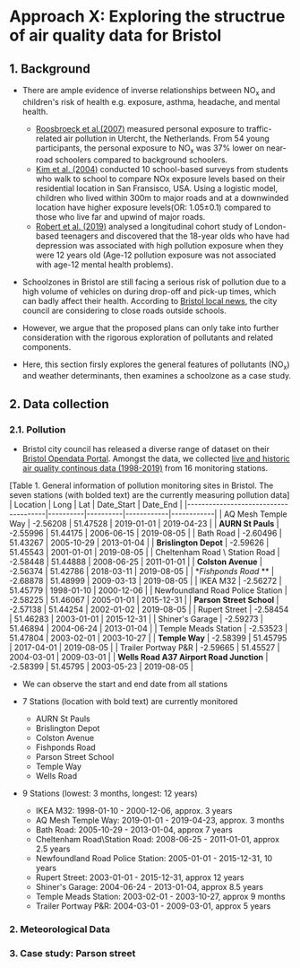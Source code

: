 # Approach X: Exploring the structrue of air quality data for Bristol
## 1. Background
- There are ample evidence of inverse relationships between NO<sub>x</sub> and children's risk of health e.g. exposure, asthma, headache, and mental health.
    - [Roosbroeck et al.(2007)](https://www.sciencedirect.com/science/article/pii/S1352231006012878) measured personal exposure to traffic-related air pollution in Utercht, the Netherlands. From 54 young participants, the personal exposure to NO<sub>x</sub> was 37% lower on near-road schoolers compared to background schoolers.
    - [Kim et al. (2004)](https://www.atsjournals.org/doi/full/10.1164/rccm.200403-281OC) conducted 10 school-based surveys from students who walk to school to compare NOx exposure levels based on their residential location in San Fransisco, USA. Using a logistic model, children who lived within 300m to major roads and at a downwinded location have higher exposure levels(OR: 1.05±0.1) compared to those who live far and upwind of major roads.
    - [Robert et al. (2019)](https://www.sciencedirect.com/science/article/pii/S016517811830800X) analysed a longitudinal cohort study of London-based teenagers and discovered that the 18-year olds who have had depression was associated with high pollution exposure when they were 12 years old (Age-12 pollution exposure was not associated with age-12 mental health problems).  

- Schoolzones in Bristol are still facing a serious risk of pollution due to a high volume of vehicles on during drop-off and pick-up times, which can badly affect their health. According to [Bristol local news](https://www.bristolpost.co.uk/news/bristol-news/roads-outside-schools-could-closed-3001742), the city council are considering to close roads outside schools. 

- However, we argue that the proposed plans can only take into further consideration with the rigorous exploration of pollutants and related components.

- Here, this section firsly explores the general features of pollutants (NO<sub>x</sub>) and weather determinants, then examines a schoolzone as a case study.


## 2. Data collection
### 2.1. Pollution

- Bristol city council has released a diverse range of dataset on their [Bristol Opendata Portal](https://opendata.bristol.gov.uk/pages/homepage/). Amongst the data, we collected [live and historic air quality continous data (1998-2019)](https://opendata.bristol.gov.uk/explore/dataset/air-quality-data-continuous/information/?disjunctive.location) from 16 monitoring stations.

[Table 1. General information of pollution monitoring sites in Bristol. The seven stations (with bolded text) are the  currently measuring pollution data]
| Location                             | Long     | Lat      | Date_Start | Date_End   |
|--------------------------------------|----------|----------|------------|------------|
| AQ Mesh Temple Way                   | -2.56208 | 51.47528 | 2019-01-01 | 2019-04-23 |
| **AURN St Pauls**                    | -2.55996 | 51.44175 | 2006-06-15 | 2019-08-05 |
| Bath Road                            | -2.60496 | 51.43267 | 2005-10-29 | 2013-01-04 |
| **Brislington Depot**                | -2.59626 | 51.45543 | 2001-01-01 | 2019-08-05 |
| Cheltenham Road \ Station Road       | -2.58448 | 51.44888 | 2008-06-25 | 2011-01-01 |
| **Colston Avenue**                   | -2.56374 | 51.42786 | 2018-03-11 | 2019-08-05 |
| **Fishponds Road* **                 | -2.68878 | 51.48999 | 2009-03-13 | 2019-08-05 |
| IKEA M32                             | -2.56272 | 51.45779 | 1998-01-10 | 2000-12-06 |
| Newfoundland Road Police Station     | -2.58225 | 51.46067 | 2005-01-01 | 2015-12-31 |
| **Parson Street School**             | -2.57138 | 51.44254 | 2002-01-02 | 2019-08-05 |
| Rupert Street                        | -2.58454 | 51.46283 | 2003-01-01 | 2015-12-31 |
| Shiner's Garage                      | -2.59273 | 51.46894 | 2004-06-24 | 2013-01-04 |
| Temple Meads Station                 | -2.53523 | 51.47804 | 2003-02-01 | 2003-10-27 |
| **Temple Way**                       | -2.58399 | 51.45795 | 2017-04-01 | 2019-08-05 |
| Trailer Portway P&R                  | -2.59665 | 51.45527 | 2004-03-01 | 2009-03-01 |
| **Wells Road A37 Airport Road Junction** | -2.58399 | 51.45795 | 2003-05-23 | 2019-08-05 |


- We can observe the start and end date from all stations
- 7 Stations (location with bold text) are currently monitored 
    - AURN St Pauls
    - Brislington Depot 
    - Colston Avenue
    - Fishponds Road
    - Parson Street School
    - Temple Way
    - Wells Road

- 9 Stations (lowest: 3 months, longest: 12 years)
    - IKEA M32: 1998-01-10 - 2000-12-06, approx. 3 years
    - AQ Mesh Temple Way: 2019-01-01 - 2019-04-23, approx. 3 months
    - Bath Road: 2005-10-29 - 2013-01-04, approx 7 years
    - Cheltenham Road\Station Road: 2008-06-25 - 2011-01-01, approx 2.5 years
    - Newfoundland Road Police Station: 2005-01-01 - 2015-12-31, 10 years
    - Rupert Street: 2003-01-01 - 2015-12-31, approx 12 years
    - Shiner's Garage: 2004-06-24 - 2013-01-04, approx 8.5 years
    - Temple Meads Station: 2003-02-01 - 2003-10-27, approx 9 months
    - Trailer Portway P&R: 2004-03-01 - 2009-03-01, approx 5 years



### 2. Meteorological Data



### 3. Case study: Parson street

